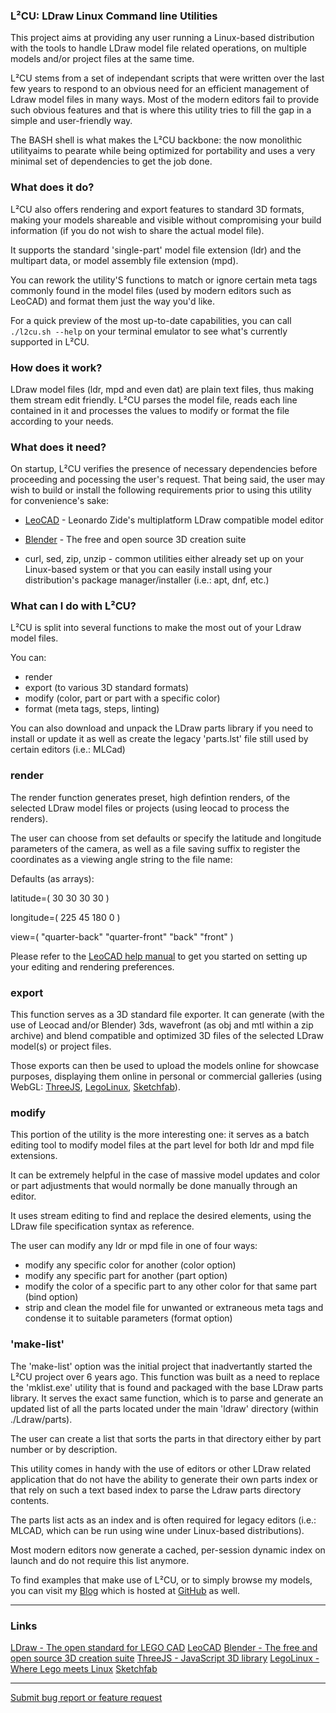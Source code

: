 ### L²CU: LDraw Linux Command line Utilities

This project aims at providing any user running a Linux-based distribution with the tools to handle LDraw model file related operations, on multiple models and/or project files at the same time.

L²CU stems from a set of independant scripts that were written over the last few years to respond to an obvious need for an efficient management of Ldraw model files in many ways. Most of the modern editors fail to provide such obvious features and that is where this utility tries to fill the gap in a simple and user-friendly way.

The BASH shell is what makes the L²CU backbone: the now monolithic utilityaims to pearate while being optimized for portability and uses a very minimal set of dependencies to get the job done.

### What does it do?

L²CU also offers rendering and export features to standard 3D formats, making your models shareable and visible without compromising your build information (if you do not wish to share the actual model file).

It supports the standard 'single-part' model file extension (ldr) and the multipart data, or model assembly file extension (mpd).

You can rework the utility'S functions to match or ignore certain meta tags commonly found in the model files (used by modern editors such as LeoCAD) and format them just the way you'd like.

For a quick preview of the most up-to-date capabilities, you can call `./l2cu.sh --help` on your terminal emulator to see what's currently supported in L²CU.

### How does it work?

LDraw model files (ldr, mpd and even dat) are plain text files, thus making them stream edit friendly.
L²CU parses the model file, reads each line contained in it and processes the values to modify or format the file according to your needs.

### What does it need?

On startup, L²CU verifies the presence of necessary dependencies before proceeding and pocessing the user's request.
That being said, the user may wish to build or install the following requirements prior to using this utility for convenience's sake:

- [LeoCAD](https://github.com/leozide/leocad) - Leonardo Zide's multiplatform LDraw compatible model editor

- [Blender](https://www.blender.org) - The free and open source 3D creation suite

- curl, sed, zip, unzip - common utilities either already set up on your Linux-based system or that you can easily install using your distribution's package manager/installer (i.e.: apt, dnf, etc.)

### What can I do with L²CU?

L²CU is split into several functions to make the most out of your Ldraw model files.

You can:
- render
- export (to various 3D standard formats)
- modify (color, part or part with a specific color)
- format (meta tags, steps, linting)

You can also download and unpack the LDraw parts library if you need to install or update it as well as create the legacy 'parts.lst' file still used by certain editors (i.e.: MLCad)

### render

The render function generates preset, high defintion renders, of the selected LDraw model files or projects (using leocad to process the renders).

The user can choose from set defaults or specify the latitude and longitude parameters of the camera, as well as a file saving suffix to register the coordinates as a viewing angle string to the file name:

Defaults (as arrays):

latitude=(
	30
	30
	30
	30
)

longitude=(
	225
	45
	180
	0
)

view=(
	"quarter-back"
	"quarter-front"
	"back"
	"front"
)

Please refer to the [LeoCAD help manual](https://www.leocad.org/docs/start.html) to get you started on setting up your editing and rendering preferences.

### export

This function serves as a 3D standard file exporter. It can generate (with the use of Leocad and/or Blender) 3ds, wavefront (as obj and mtl within a zip archive) and blend compatible and optimized 3D files of the selected LDraw model(s) or project files.

Those exports can then be used to upload the models online for showcase purposes, displaying them online in personal or commercial galleries (using WebGL: [ThreeJS](https://threejs.org/), [LegoLinux](https://legolinux.com), [Sketchfab](https://sketchfab.com)).

### modify

This portion of the utility is the more interesting one: it serves as a batch editing tool to modify model files at the part level for both ldr and mpd file extensions.

It can be extremely helpful in the case of massive model updates and color or part adjustments that would normally be done manually through an editor.

It uses stream editing to find and replace the desired elements, using the LDraw file specification syntax as reference.

The user can modify any ldr or mpd file in one of four ways:

- modify any specific color for another (color option)
- modify any specific part for another (part option)
- modify the color of a specific part to any other color for that same part (bind option)
- strip and clean the model file for unwanted or extraneous meta tags and condense it to suitable parameters (format option)

### 'make-list'

The 'make-list' option was the initial project that inadvertantly started the L²CU project over 6 years ago. This function was built as a need to replace the 'mklist.exe' utility that is found and packaged with the base LDraw parts library.
It serves the exact same function, which is to parse and generate an updated list of all the parts located under the main 'ldraw' directory (within ./Ldraw/parts).

The user can create a list that sorts the parts in that directory either by part number or by description.

This utility comes in handy with the use of editors or other LDraw related application that do not have the ability to generate their own parts index or that rely on such a text based index to parse the Ldraw parts directory contents.

The parts list acts as an index and is often required for legacy editors (i.e.: MLCAD, which can be run using wine under Linux-based distributions).

Most modern editors now generate a cached, per-session dynamic index on launch and do not require this list anymore.

To find examples that make use of L²CU, or to simply browse my models, you can visit my [Blog](https://legolinux.com) which is hosted at [GitHub](https://github.com/nathaneltitane/legolinux.github.io) as well.

***

### Links

[LDraw - The open standard for LEGO CAD](https://www.ldraw.org)
[LeoCAD](https://github.com/leozide/leocad)
[Blender - The free and open source 3D creation suite](https://www.blender.org)
[ThreeJS - JavaScript 3D library](https://threejs.org)
[LegoLinux - Where Lego meets Linux](https://legolinux.com)
[Sketchfab](https://sketchfab.com)

***

[Submit bug report or feature request](https://github.com/nathaneltitane/ldraw/issues)
